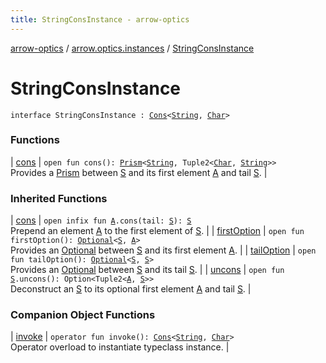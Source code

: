 ```yaml
---
title: StringConsInstance - arrow-optics
---
```


[arrow-optics](../../index.html) / [arrow.optics.instances](../index.html) / [StringConsInstance](./index.html)

# StringConsInstance

`interface StringConsInstance : `[`Cons`](../../arrow.optics.typeclasses/-cons/index.html)`<`[`String`](https://kotlinlang.org/api/latest/jvm/stdlib/kotlin/-string/index.html)`, `[`Char`](https://kotlinlang.org/api/latest/jvm/stdlib/kotlin/-char/index.html)`>`

### Functions

| [cons](cons.html) | `open fun cons(): `[`Prism`](../../arrow.optics/-prism.html)`<`[`String`](https://kotlinlang.org/api/latest/jvm/stdlib/kotlin/-string/index.html)`, Tuple2<`[`Char`](https://kotlinlang.org/api/latest/jvm/stdlib/kotlin/-char/index.html)`, `[`String`](https://kotlinlang.org/api/latest/jvm/stdlib/kotlin/-string/index.html)`>>`<br>Provides a [Prism](../../arrow.optics/-prism.html) between [S](../../arrow.optics.typeclasses/-cons/index.html#S) and its first element [A](../../arrow.optics.typeclasses/-cons/index.html#A) and tail [S](../../arrow.optics.typeclasses/-cons/index.html#S). |

### Inherited Functions

| [cons](../../arrow.optics.typeclasses/-cons/cons.html) | `open infix fun `[`A`](../../arrow.optics.typeclasses/-cons/index.html#A)`.cons(tail: `[`S`](../../arrow.optics.typeclasses/-cons/index.html#S)`): `[`S`](../../arrow.optics.typeclasses/-cons/index.html#S)<br>Prepend an element [A](../../arrow.optics.typeclasses/-cons/index.html#A) to the first element of [S](../../arrow.optics.typeclasses/-cons/index.html#S). |
| [firstOption](../../arrow.optics.typeclasses/-cons/first-option.html) | `open fun firstOption(): `[`Optional`](../../arrow.optics/-optional.html)`<`[`S`](../../arrow.optics.typeclasses/-cons/index.html#S)`, `[`A`](../../arrow.optics.typeclasses/-cons/index.html#A)`>`<br>Provides an [Optional](../../arrow.optics/-optional.html) between [S](../../arrow.optics.typeclasses/-cons/index.html#S) and its first element [A](../../arrow.optics.typeclasses/-cons/index.html#A). |
| [tailOption](../../arrow.optics.typeclasses/-cons/tail-option.html) | `open fun tailOption(): `[`Optional`](../../arrow.optics/-optional.html)`<`[`S`](../../arrow.optics.typeclasses/-cons/index.html#S)`, `[`S`](../../arrow.optics.typeclasses/-cons/index.html#S)`>`<br>Provides an [Optional](../../arrow.optics/-optional.html) between [S](../../arrow.optics.typeclasses/-cons/index.html#S) and its tail [S](../../arrow.optics.typeclasses/-cons/index.html#S). |
| [uncons](../../arrow.optics.typeclasses/-cons/uncons.html) | `open fun `[`S`](../../arrow.optics.typeclasses/-cons/index.html#S)`.uncons(): Option<Tuple2<`[`A`](../../arrow.optics.typeclasses/-cons/index.html#A)`, `[`S`](../../arrow.optics.typeclasses/-cons/index.html#S)`>>`<br>Deconstruct an [S](../../arrow.optics.typeclasses/-cons/index.html#S) to its optional first element [A](../../arrow.optics.typeclasses/-cons/index.html#A) and tail [S](../../arrow.optics.typeclasses/-cons/index.html#S). |

### Companion Object Functions

| [invoke](invoke.html) | `operator fun invoke(): `[`Cons`](../../arrow.optics.typeclasses/-cons/index.html)`<`[`String`](https://kotlinlang.org/api/latest/jvm/stdlib/kotlin/-string/index.html)`, `[`Char`](https://kotlinlang.org/api/latest/jvm/stdlib/kotlin/-char/index.html)`>`<br>Operator overload to instantiate typeclass instance. |

